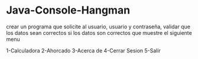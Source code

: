 # Java-Console-Hangman


crear un programa que solicite al usuario, usuario y contraseña, validar que los datos sean correctos
si los datos son correctos que muestre el siguiente menu 

1-Calculadora
2-Ahorcado
3-Acerca de
4-Cerrar Sesion
5-Salir

